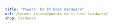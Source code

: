 ```yaml
---
title: "Powers' Do It Best Hardware"
url: /beaver-island/powers-do-it-best-hardware/
shop: hardware
---
```

